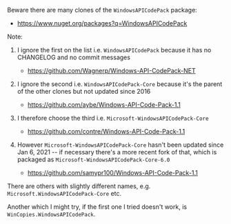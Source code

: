 Beware there are many clones of the `WindowsAPICodePack` package:

- https://www.nuget.org/packages?q=WindowsAPICodePack

Note:

1. I ignore the first on the list i.e. `WindowsAPICodePack` because it has no CHANGELOG and no commit messages

   - https://github.com/Wagnerp/Windows-API-CodePack-NET

2. I ignore the second i.e. `WindowsAPICodePack-Core` because it's the parent of the other clones but not updated since
   2016

   - https://github.com/aybe/Windows-API-Code-Pack-1.1

3. I therefore choose the third i.e. `Microsoft-WindowsAPICodePack-Core`

   - https://github.com/contre/Windows-API-Code-Pack-1.1

4. However `Microsoft-WindowsAPICodePack-Core` hasn't been updated since Jan 6, 2021 -- if necessary there's a more
   recent fork of that, which is packaged as `Microsoft-WindowsAPICodePack-Core-6.0`

   - https://github.com/samypr100/Windows-API-Code-Pack-1.1

There are others with slightly different names, e.g. `Microsoft.WindowsAPICodePack-Core` etc.

Another which I might try, if the first one I tried doesn't work, is `WinCopies.WindowsAPICodePack`.
